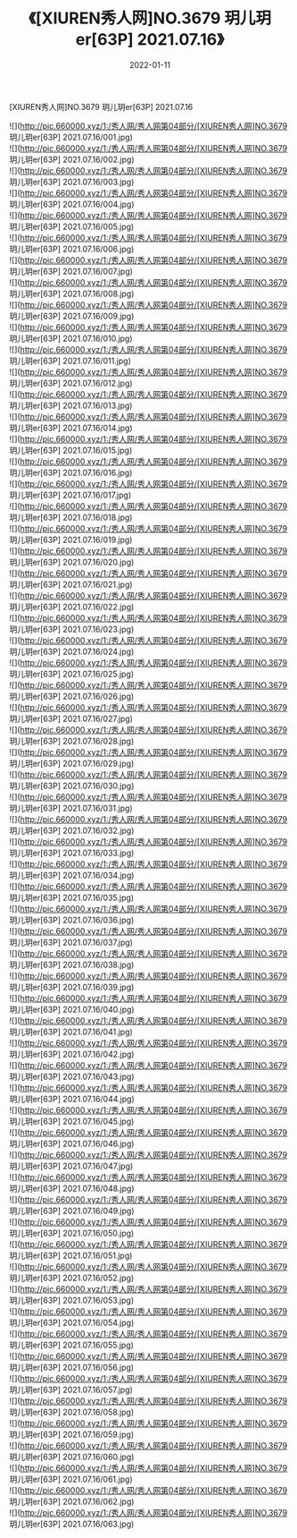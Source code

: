 ﻿---
layout: post
title:  《[XIUREN秀人网]NO.3679 玥儿玥er[63P] 2021.07.16》
date:   2022-01-11
img: http://pic.660000.xyz/1:/秀人网/秀人网第04部分/[XIUREN秀人网]NO.3679 玥儿玥er[63P] 2021.07.16/000.jpg
categories: [美女, 清纯, 唯美]
---

[XIUREN秀人网]NO.3679 玥儿玥er[63P] 2021.07.16

 ![](http://pic.660000.xyz/1:/秀人网/秀人网第04部分/[XIUREN秀人网]NO.3679 玥儿玥er[63P] 2021.07.16/001.jpg) <br>![](http://pic.660000.xyz/1:/秀人网/秀人网第04部分/[XIUREN秀人网]NO.3679 玥儿玥er[63P] 2021.07.16/002.jpg) <br>![](http://pic.660000.xyz/1:/秀人网/秀人网第04部分/[XIUREN秀人网]NO.3679 玥儿玥er[63P] 2021.07.16/003.jpg) <br>![](http://pic.660000.xyz/1:/秀人网/秀人网第04部分/[XIUREN秀人网]NO.3679 玥儿玥er[63P] 2021.07.16/004.jpg) <br>![](http://pic.660000.xyz/1:/秀人网/秀人网第04部分/[XIUREN秀人网]NO.3679 玥儿玥er[63P] 2021.07.16/005.jpg) <br>![](http://pic.660000.xyz/1:/秀人网/秀人网第04部分/[XIUREN秀人网]NO.3679 玥儿玥er[63P] 2021.07.16/006.jpg) <br>![](http://pic.660000.xyz/1:/秀人网/秀人网第04部分/[XIUREN秀人网]NO.3679 玥儿玥er[63P] 2021.07.16/007.jpg) <br>![](http://pic.660000.xyz/1:/秀人网/秀人网第04部分/[XIUREN秀人网]NO.3679 玥儿玥er[63P] 2021.07.16/008.jpg) <br>![](http://pic.660000.xyz/1:/秀人网/秀人网第04部分/[XIUREN秀人网]NO.3679 玥儿玥er[63P] 2021.07.16/009.jpg) <br>![](http://pic.660000.xyz/1:/秀人网/秀人网第04部分/[XIUREN秀人网]NO.3679 玥儿玥er[63P] 2021.07.16/010.jpg) <br>![](http://pic.660000.xyz/1:/秀人网/秀人网第04部分/[XIUREN秀人网]NO.3679 玥儿玥er[63P] 2021.07.16/011.jpg) <br>![](http://pic.660000.xyz/1:/秀人网/秀人网第04部分/[XIUREN秀人网]NO.3679 玥儿玥er[63P] 2021.07.16/012.jpg) <br>![](http://pic.660000.xyz/1:/秀人网/秀人网第04部分/[XIUREN秀人网]NO.3679 玥儿玥er[63P] 2021.07.16/013.jpg) <br>![](http://pic.660000.xyz/1:/秀人网/秀人网第04部分/[XIUREN秀人网]NO.3679 玥儿玥er[63P] 2021.07.16/014.jpg) <br>![](http://pic.660000.xyz/1:/秀人网/秀人网第04部分/[XIUREN秀人网]NO.3679 玥儿玥er[63P] 2021.07.16/015.jpg) <br>![](http://pic.660000.xyz/1:/秀人网/秀人网第04部分/[XIUREN秀人网]NO.3679 玥儿玥er[63P] 2021.07.16/016.jpg) <br>![](http://pic.660000.xyz/1:/秀人网/秀人网第04部分/[XIUREN秀人网]NO.3679 玥儿玥er[63P] 2021.07.16/017.jpg) <br>![](http://pic.660000.xyz/1:/秀人网/秀人网第04部分/[XIUREN秀人网]NO.3679 玥儿玥er[63P] 2021.07.16/018.jpg) <br>![](http://pic.660000.xyz/1:/秀人网/秀人网第04部分/[XIUREN秀人网]NO.3679 玥儿玥er[63P] 2021.07.16/019.jpg) <br>![](http://pic.660000.xyz/1:/秀人网/秀人网第04部分/[XIUREN秀人网]NO.3679 玥儿玥er[63P] 2021.07.16/020.jpg) <br>![](http://pic.660000.xyz/1:/秀人网/秀人网第04部分/[XIUREN秀人网]NO.3679 玥儿玥er[63P] 2021.07.16/021.jpg) <br>![](http://pic.660000.xyz/1:/秀人网/秀人网第04部分/[XIUREN秀人网]NO.3679 玥儿玥er[63P] 2021.07.16/022.jpg) <br>![](http://pic.660000.xyz/1:/秀人网/秀人网第04部分/[XIUREN秀人网]NO.3679 玥儿玥er[63P] 2021.07.16/023.jpg) <br>![](http://pic.660000.xyz/1:/秀人网/秀人网第04部分/[XIUREN秀人网]NO.3679 玥儿玥er[63P] 2021.07.16/024.jpg) <br>![](http://pic.660000.xyz/1:/秀人网/秀人网第04部分/[XIUREN秀人网]NO.3679 玥儿玥er[63P] 2021.07.16/025.jpg) <br>![](http://pic.660000.xyz/1:/秀人网/秀人网第04部分/[XIUREN秀人网]NO.3679 玥儿玥er[63P] 2021.07.16/026.jpg) <br>![](http://pic.660000.xyz/1:/秀人网/秀人网第04部分/[XIUREN秀人网]NO.3679 玥儿玥er[63P] 2021.07.16/027.jpg) <br>![](http://pic.660000.xyz/1:/秀人网/秀人网第04部分/[XIUREN秀人网]NO.3679 玥儿玥er[63P] 2021.07.16/028.jpg) <br>![](http://pic.660000.xyz/1:/秀人网/秀人网第04部分/[XIUREN秀人网]NO.3679 玥儿玥er[63P] 2021.07.16/029.jpg) <br>![](http://pic.660000.xyz/1:/秀人网/秀人网第04部分/[XIUREN秀人网]NO.3679 玥儿玥er[63P] 2021.07.16/030.jpg) <br>![](http://pic.660000.xyz/1:/秀人网/秀人网第04部分/[XIUREN秀人网]NO.3679 玥儿玥er[63P] 2021.07.16/031.jpg) <br>![](http://pic.660000.xyz/1:/秀人网/秀人网第04部分/[XIUREN秀人网]NO.3679 玥儿玥er[63P] 2021.07.16/032.jpg) <br>![](http://pic.660000.xyz/1:/秀人网/秀人网第04部分/[XIUREN秀人网]NO.3679 玥儿玥er[63P] 2021.07.16/033.jpg) <br>![](http://pic.660000.xyz/1:/秀人网/秀人网第04部分/[XIUREN秀人网]NO.3679 玥儿玥er[63P] 2021.07.16/034.jpg) <br>![](http://pic.660000.xyz/1:/秀人网/秀人网第04部分/[XIUREN秀人网]NO.3679 玥儿玥er[63P] 2021.07.16/035.jpg) <br>![](http://pic.660000.xyz/1:/秀人网/秀人网第04部分/[XIUREN秀人网]NO.3679 玥儿玥er[63P] 2021.07.16/036.jpg) <br>![](http://pic.660000.xyz/1:/秀人网/秀人网第04部分/[XIUREN秀人网]NO.3679 玥儿玥er[63P] 2021.07.16/037.jpg) <br>![](http://pic.660000.xyz/1:/秀人网/秀人网第04部分/[XIUREN秀人网]NO.3679 玥儿玥er[63P] 2021.07.16/038.jpg) <br>![](http://pic.660000.xyz/1:/秀人网/秀人网第04部分/[XIUREN秀人网]NO.3679 玥儿玥er[63P] 2021.07.16/039.jpg) <br>![](http://pic.660000.xyz/1:/秀人网/秀人网第04部分/[XIUREN秀人网]NO.3679 玥儿玥er[63P] 2021.07.16/040.jpg) <br>![](http://pic.660000.xyz/1:/秀人网/秀人网第04部分/[XIUREN秀人网]NO.3679 玥儿玥er[63P] 2021.07.16/041.jpg) <br>![](http://pic.660000.xyz/1:/秀人网/秀人网第04部分/[XIUREN秀人网]NO.3679 玥儿玥er[63P] 2021.07.16/042.jpg) <br>![](http://pic.660000.xyz/1:/秀人网/秀人网第04部分/[XIUREN秀人网]NO.3679 玥儿玥er[63P] 2021.07.16/043.jpg) <br>![](http://pic.660000.xyz/1:/秀人网/秀人网第04部分/[XIUREN秀人网]NO.3679 玥儿玥er[63P] 2021.07.16/044.jpg) <br>![](http://pic.660000.xyz/1:/秀人网/秀人网第04部分/[XIUREN秀人网]NO.3679 玥儿玥er[63P] 2021.07.16/045.jpg) <br>![](http://pic.660000.xyz/1:/秀人网/秀人网第04部分/[XIUREN秀人网]NO.3679 玥儿玥er[63P] 2021.07.16/046.jpg) <br>![](http://pic.660000.xyz/1:/秀人网/秀人网第04部分/[XIUREN秀人网]NO.3679 玥儿玥er[63P] 2021.07.16/047.jpg) <br>![](http://pic.660000.xyz/1:/秀人网/秀人网第04部分/[XIUREN秀人网]NO.3679 玥儿玥er[63P] 2021.07.16/048.jpg) <br>![](http://pic.660000.xyz/1:/秀人网/秀人网第04部分/[XIUREN秀人网]NO.3679 玥儿玥er[63P] 2021.07.16/049.jpg) <br>![](http://pic.660000.xyz/1:/秀人网/秀人网第04部分/[XIUREN秀人网]NO.3679 玥儿玥er[63P] 2021.07.16/050.jpg) <br>![](http://pic.660000.xyz/1:/秀人网/秀人网第04部分/[XIUREN秀人网]NO.3679 玥儿玥er[63P] 2021.07.16/051.jpg) <br>![](http://pic.660000.xyz/1:/秀人网/秀人网第04部分/[XIUREN秀人网]NO.3679 玥儿玥er[63P] 2021.07.16/052.jpg) <br>![](http://pic.660000.xyz/1:/秀人网/秀人网第04部分/[XIUREN秀人网]NO.3679 玥儿玥er[63P] 2021.07.16/053.jpg) <br>![](http://pic.660000.xyz/1:/秀人网/秀人网第04部分/[XIUREN秀人网]NO.3679 玥儿玥er[63P] 2021.07.16/054.jpg) <br>![](http://pic.660000.xyz/1:/秀人网/秀人网第04部分/[XIUREN秀人网]NO.3679 玥儿玥er[63P] 2021.07.16/055.jpg) <br>![](http://pic.660000.xyz/1:/秀人网/秀人网第04部分/[XIUREN秀人网]NO.3679 玥儿玥er[63P] 2021.07.16/056.jpg) <br>![](http://pic.660000.xyz/1:/秀人网/秀人网第04部分/[XIUREN秀人网]NO.3679 玥儿玥er[63P] 2021.07.16/057.jpg) <br>![](http://pic.660000.xyz/1:/秀人网/秀人网第04部分/[XIUREN秀人网]NO.3679 玥儿玥er[63P] 2021.07.16/058.jpg) <br>![](http://pic.660000.xyz/1:/秀人网/秀人网第04部分/[XIUREN秀人网]NO.3679 玥儿玥er[63P] 2021.07.16/059.jpg) <br>![](http://pic.660000.xyz/1:/秀人网/秀人网第04部分/[XIUREN秀人网]NO.3679 玥儿玥er[63P] 2021.07.16/060.jpg) <br>![](http://pic.660000.xyz/1:/秀人网/秀人网第04部分/[XIUREN秀人网]NO.3679 玥儿玥er[63P] 2021.07.16/061.jpg) <br>![](http://pic.660000.xyz/1:/秀人网/秀人网第04部分/[XIUREN秀人网]NO.3679 玥儿玥er[63P] 2021.07.16/062.jpg) <br>![](http://pic.660000.xyz/1:/秀人网/秀人网第04部分/[XIUREN秀人网]NO.3679 玥儿玥er[63P] 2021.07.16/063.jpg) <br>